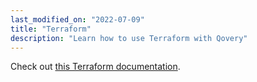 ```yaml
---
last_modified_on: "2022-07-09"
title: "Terraform"
description: "Learn how to use Terraform with Qovery"
---
```


Check out [this Terraform documentation][docs.using-qovery.integration.terraform].


[docs.using-qovery.integration.terraform]: /docs/using-qovery/integration/terraform/
